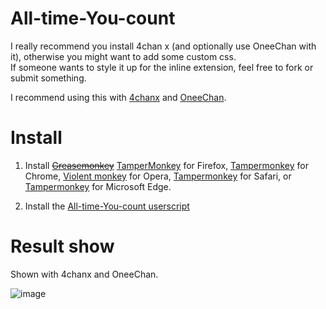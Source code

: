 # All-time-You-count
I really recommend you install 4chan x (and optionally use OneeChan with it), otherwise you might want to add some custom css.  
If someone wants to style it up for the inline extension, feel free to fork or submit something.

I recommend using this with [4chanx](https://github.com/ccd0/4chan-x) and [OneeChan](https://github.com/KevinParnell/OneeChan).

# Install

1. Install ~~[Greasemonkey](https://addons.mozilla.org/en-US/firefox/addon/greasemonkey/)~~ [TamperMonkey](https://addons.mozilla.org/en-US/firefox/addon/tampermonkey/) for Firefox,
[Tampermonkey](https://chrome.google.com/webstore/detail/tampermonkey/dhdgffkkebhmkfjojejmpbldmpobfkfo) for Chrome,
[Violent monkey](https://addons.opera.com/en/extensions/details/violent-monkey/) for Opera,
[Tampermonkey](https://safari-extensions.apple.com/details/?id=net.tampermonkey.safari-G3XV72R5TC) for Safari, or
[Tampermonkey](https://www.microsoft.com/en-us/p/tampermonkey/9nblggh5162s?rtc=1&activetab=pivot:overviewtab) for Microsoft Edge.

2. Install the [All-time-You-count userscript](https://github.com/KevinParnell/All-time-You-count/raw/master/All-time_You_count.user.js)

# Result show
Shown with 4chanx and OneeChan.

![image](https://raw.githubusercontent.com/KevinParnell/All-time-You-count/img/you_count.png)
